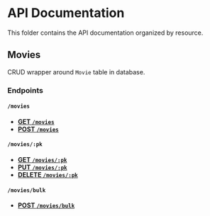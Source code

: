 # API Documentation

This folder contains the API documentation organized by resource.

## Movies

CRUD wrapper around `Movie` table in database.

### Endpoints

#### `/movies`

* **[GET `/movies`](movies/GET.md)**
* **[POST `/movies`](movies/POST.md)**

#### `/movies/:pk`

* **[GET `/movies/:pk`](movies/pk/GET.md)**
* **[PUT `/movies/:pk`](movies/pk/PUT.md)**
* **[DELETE `/movies/:pk`](movies/pk/DELETE.md)**

#### `/movies/bulk`

* **[POST `/movies/bulk`](movies/bulk/POST.md)**
